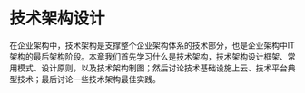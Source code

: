 # 技术架构设计

在企业架构中，技术架构是支撑整个企业架构体系的技术部分，也是企业架构中IT架构的最后架构阶段。本章我们首先学习什么是技术架构，技术架构设计框架、常用模式、设计原则，以及技术架构制图；然后讨论技术基础设施上云、技术平台典型技术；最后讨论一些技术架构最佳实践。

